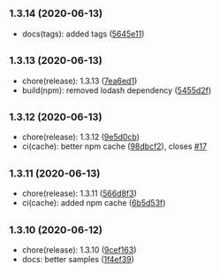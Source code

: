 ## <small>1.3.14 (2020-06-13)</small>

* docs(tags): added tags ([5645e11](https://github.com/Kirkhammetz/flaggy/commit/5645e11))



## <small>1.3.13 (2020-06-13)</small>

* chore(release): 1.3.13 ([7ea6ed1](https://github.com/Kirkhammetz/flaggy/commit/7ea6ed1))
* build(npm): removed lodash dependency ([5455d2f](https://github.com/Kirkhammetz/flaggy/commit/5455d2f))



## <small>1.3.12 (2020-06-13)</small>

* chore(release): 1.3.12 ([9e5d0cb](https://github.com/Kirkhammetz/flaggy/commit/9e5d0cb))
* ci(cache): better npm cache ([98dbcf2](https://github.com/Kirkhammetz/flaggy/commit/98dbcf2)), closes [#17](https://github.com/Kirkhammetz/flaggy/issues/17)



## <small>1.3.11 (2020-06-13)</small>

* chore(release): 1.3.11 ([566d8f3](https://github.com/Kirkhammetz/flaggy/commit/566d8f3))
* ci(cache): added npm cache ([6b5d53f](https://github.com/Kirkhammetz/flaggy/commit/6b5d53f))



## <small>1.3.10 (2020-06-12)</small>

* chore(release): 1.3.10 ([9cef163](https://github.com/Kirkhammetz/flaggy/commit/9cef163))
* docs: better samples ([1f4ef39](https://github.com/Kirkhammetz/flaggy/commit/1f4ef39))



